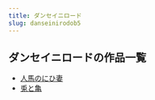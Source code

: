 ```yaml
---
title: ダンセイニロード
slug: danseinirodob5
---
```


## ダンセイニロードの作品一覧

- [人馬のにひ妻](renmanonihiqi-dab)
- [兎と亀](tutogui-0ff)

